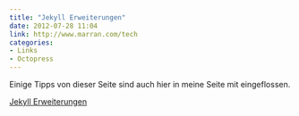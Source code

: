 ```yaml
---
title: "Jekyll Erweiterungen"
date: 2012-07-28 11:04
link: http://www.marran.com/tech
categories: 
- Links
- Octopress
---
```

Einige Tipps von dieser Seite sind auch hier in meine Seite mit eingeflossen.

[Jekyll Erweiterungen](http://www.marran.com/tech/)